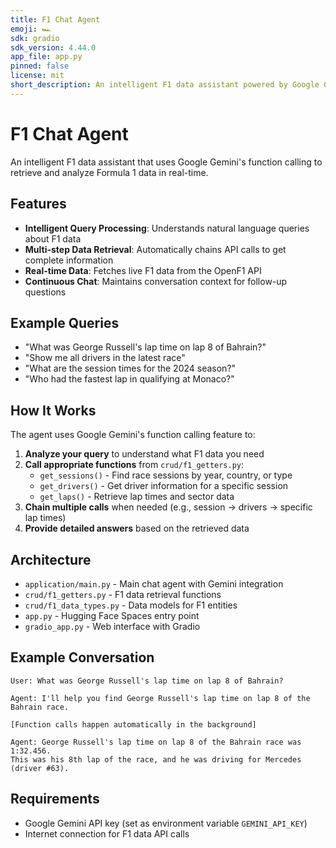 ```yaml
---
title: F1 Chat Agent
emoji: 🏎️
sdk: gradio
sdk_version: 4.44.0
app_file: app.py
pinned: false
license: mit
short_description: An intelligent F1 data assistant powered by Google Gemini
---
```


# F1 Chat Agent

An intelligent F1 data assistant that uses Google Gemini's function calling to retrieve and analyze Formula 1 data in real-time.

## Features

- **Intelligent Query Processing**: Understands natural language queries about F1 data
- **Multi-step Data Retrieval**: Automatically chains API calls to get complete information
- **Real-time Data**: Fetches live F1 data from the OpenF1 API
- **Continuous Chat**: Maintains conversation context for follow-up questions

## Example Queries

- "What was George Russell's lap time on lap 8 of Bahrain?"
- "Show me all drivers in the latest race"
- "What are the session times for the 2024 season?"
- "Who had the fastest lap in qualifying at Monaco?"

## How It Works

The agent uses Google Gemini's function calling feature to:

1. **Analyze your query** to understand what F1 data you need
2. **Call appropriate functions** from `crud/f1_getters.py`:
   - `get_sessions()` - Find race sessions by year, country, or type
   - `get_drivers()` - Get driver information for a specific session
   - `get_laps()` - Retrieve lap times and sector data
3. **Chain multiple calls** when needed (e.g., session → drivers → specific lap times)
4. **Provide detailed answers** based on the retrieved data

## Architecture

- `application/main.py` - Main chat agent with Gemini integration
- `crud/f1_getters.py` - F1 data retrieval functions
- `crud/f1_data_types.py` - Data models for F1 entities
- `app.py` - Hugging Face Spaces entry point
- `gradio_app.py` - Web interface with Gradio

## Example Conversation

```
User: What was George Russell's lap time on lap 8 of Bahrain?

Agent: I'll help you find George Russell's lap time on lap 8 of the Bahrain race.

[Function calls happen automatically in the background]

Agent: George Russell's lap time on lap 8 of the Bahrain race was 1:32.456. 
This was his 8th lap of the race, and he was driving for Mercedes (driver #63).
```

## Requirements

- Google Gemini API key (set as environment variable `GEMINI_API_KEY`)
- Internet connection for F1 data API calls